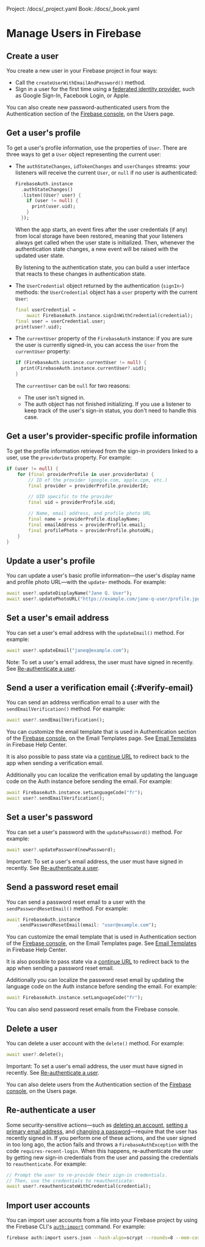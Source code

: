 Project: /docs/_project.yaml
Book: /docs/_book.yaml

<link rel="stylesheet" type="text/css" href="/styles/docs.css" />

# Manage Users in Firebase

## Create a user

You create a new user in your Firebase project in four ways:

- Call the `createUserWithEmailAndPassword()` method.
- Sign in a user for the first time using a [federated identity provider](/docs/auth/flutter/federated-auth),
  such as Google Sign-In, Facebook Login, or Apple.

You can also create new password-authenticated users from the Authentication
section of the [Firebase console](https://console.firebase.google.com/), on the Users page.

## Get a user's profile

To get a user's profile information, use the properties of `User`. There are
three ways to get a `User` object representing the current user:

- The `authStateChanges`, `idTokenChanges` and `userChanges` streams: your
  listeners will receive the current `User`, or `null` if no user is
  authenticated:

  ```dart
  FirebaseAuth.instance
    .authStateChanges()
    .listen((User? user) {
      if (user != null) {
        print(user.uid);
      }
    });
  ```

  When the app starts, an event fires after the user credentials (if any) from
  local storage have been restored, meaning that your listeners always get
  called when the user state is initialized. Then, whenever the authentication
  state changes, a new event will be raised with the updated user state.

  By listening to the authentication state, you can build a user interface that
  reacts to these changes in authentication state.

- The `UserCredential` object returned by the authentication (`signIn`-)
  methods: the `UserCredential` object has a `user` property with the current
  `User`:

  ```dart
  final userCredential =
      await FirebaseAuth.instance.signInWithCredential(credential);
  final user = userCredential.user;
  print(user?.uid);
  ```

- The `currentUser` property of the `FirebaseAuth` instance: if you are sure the
  user is currently signed-in, you can access the `User` from the `currentUser`
  property:

  ```dart
  if (FirebaseAuth.instance.currentUser != null) {
    print(FirebaseAuth.instance.currentUser?.uid);
  }
  ```

  The `currentUser` can be `null` for two reasons:

  - The user isn't signed in.
  - The auth object has not finished initializing. If you use a listener to keep
    track of the user's sign-in status, you don't need to handle this case.


## Get a user's provider-specific profile information

To get the profile information retrieved from the sign-in providers linked to a
user, use the `providerData` property. For example:

```dart
if (user != null) {
    for (final providerProfile in user.providerData) {
        // ID of the provider (google.com, apple.cpm, etc.)
        final provider = providerProfile.providerId;

        // UID specific to the provider
        final uid = providerProfile.uid;

        // Name, email address, and profile photo URL
        final name = providerProfile.displayName;
        final emailAddress = providerProfile.email;
        final profilePhoto = providerProfile.photoURL;
    }
}
```

## Update a user's profile

You can update a user's basic profile information&mdash;the user's display name
and profile photo URL&mdash;with the `update`- methods. For example:

```dart
await user?.updateDisplayName("Jane Q. User");
await user?.updatePhotoURL("https://example.com/jane-q-user/profile.jpg");
```

## Set a user's email address

You can set a user's email address with the `updateEmail()` method. For example:

```dart
await user?.updateEmail("janeq@example.com");
```

Note: To set a user's email address, the user must have signed in recently.
See [Re-authenticate a user](#re-authenticate_a_user).

## Send a user a verification email {:#verify-email}

You can send an address verification email to a user with the
`sendEmailVerification()` method. For example:

```dart
await user?.sendEmailVerification();
```

You can customize the email template that is used in Authentication section of
the [Firebase console](https://console.firebase.google.com/), on the Email Templates page.
See [Email Templates](https://support.google.com/firebase/answer/7000714) in
Firebase Help Center.

It is also possible to pass state via a
[continue URL](passing-state-in-email-actions) to redirect back
to the app when sending a verification email.

Additionally you can localize the verification email by updating the language
code on the Auth instance before sending the email. For example:

```dart
await FirebaseAuth.instance.setLanguageCode("fr");
await user?.sendEmailVerification();
```

## Set a user's password

You can set a user's password with the `updatePassword()` method. For example:

```dart
await user?.updatePassword(newPassword);
```

Important: To set a user's email address, the user must have signed in recently.
See [Re-authenticate a user](#re-authenticate_a_user).

## Send a password reset email

You can send a password reset email to a user with the `sendPasswordResetEmail()`
method. For example:

```dart
await FirebaseAuth.instance
    .sendPasswordResetEmail(email: "user@example.com");
```

You can customize the email template that is used in Authentication section of
the [Firebase console](https://console.firebase.google.com/), on the Email Templates page.
See [Email Templates](https://support.google.com/firebase/answer/7000714) in
Firebase Help Center.

It is also possible to pass state via a
[continue URL](/docs/auth/android/passing-state-in-email-actions) to redirect back
to the app when sending a password reset email.

Additionally you can localize the password reset email by updating the language
code on the Auth instance before sending the email. For example:

```dart
await FirebaseAuth.instance.setLanguageCode("fr");
```

You can also send password reset emails from the Firebase console.

## Delete a user

You can delete a user account with the `delete()` method. For example:

```dart
await user?.delete();
```

Important: To set a user's email address, the user must have signed in recently.
See [Re-authenticate a user](#re-authenticate_a_user).


You can also delete users from the Authentication section of the
[Firebase console](https://console.firebase.google.com/), on the Users page.

## Re-authenticate a user

Some security-sensitive actions&mdash;such as
[deleting an account](#delete_a_user),
[setting a primary email address](#set_a_users_email_address), and
[changing a password](#set_a_users_password)&mdash;require that the user has
recently signed in. If you perform one of these actions, and the user signed in
too long ago, the action fails and throws a `FirebaseAuthException` with the code
`requires-recent-login`.
When this happens, re-authenticate the user by getting new sign-in credentials
from the user and passing the credentials to `reauthenticate`. For example:

```dart
// Prompt the user to re-provide their sign-in credentials.
// Then, use the credentials to reauthenticate:
await user?.reauthenticateWithCredential(credential);
```

## Import user accounts

You can import user accounts from a file into your Firebase project by using the
Firebase CLI's [`auth:import`](/docs/cli/auth-import) command. For example:

```bash
firebase auth:import users.json --hash-algo=scrypt --rounds=8 --mem-cost=14
```

